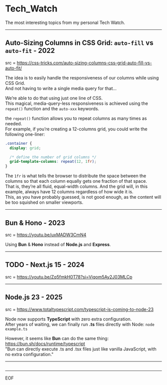 # Tech_Watch

The most interesting topics from my personal Tech Watch.

---

## Auto-Sizing Columns in CSS Grid: `auto-fill` vs `auto-fit` - 2022

src = https://css-tricks.com/auto-sizing-columns-css-grid-auto-fill-vs-auto-fit/  

The idea is to easily handle the responsiveness of our columns while using CSS Grid.  
And not having to write a single media query for that...  

We’re able to do that using just one line of CSS.  
This magical, media-query-less responsiveness is achieved using the `repeat()` function and the `auto-xxx` keywords.  

the `repeat()` function allows you to repeat columns as many times as needed.  
For example, if you’re creating a 12-columns grid, you could write the following one-liner:
```css
.container {
  display: grid;

  /* define the number of grid columns */
  grid-template-columns: repeat(12, 1fr);
}
```

The `1fr` is what tells the browser to distribute the space between the columns so that each column equally gets one fraction of that space.  
That is, they’re all fluid, equal-width columns. And the grid will, in this example, always have 12 columns regardless of how wide it is.   
This, as you have probably guessed, is not good enough, as the content will be too squished on smaller viewports.  



---

## Bun & Hono - 2023

src = https://youtu.be/uxMADW3CmN4  

Using **Bun** & **Hono** instead of **Node.js** and **Express**.  

---

## TODO - Next.js 15 - 2024

src = https://youtu.be/Zq5fmkH0T78?si=Vjqom5Ay2J03MLCp



---

## Node.js 23 - 2025

src = https://www.totaltypescript.com/typescript-is-coming-to-node-23

Node now supports **TypeScript** with zero extra configuration.  
After years of waiting, we can finally run **.ts** files directly with Node: `node example.ts`

However, it seems like **Bun** can do the same thing:  
https://bun.sh/docs/runtime/typescript  
"Bun can directly execute .ts and .tsx files just like vanilla JavaScript, with no extra configuration."

---

## 

---
EOF
